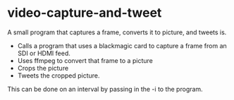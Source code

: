 # video-capture-and-tweet
A small program that captures a frame, converts it to picture, and tweets is.

* Calls a program that uses a blackmagic card to capture a frame from an SDI or HDMI feed. 
* Uses ffmpeg to convert that frame to a picture
* Crops the picture
* Tweets the cropped picture. 

This can be done on an interval by passing in the -i <time in seconds> to the program. 
